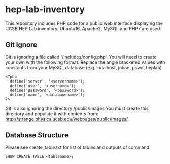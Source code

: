 # hep-lab-inventory
This repository includes PHP code for a public web interface displaying the UCSB HEP Lab inventory. Ubuntu16, Apache2, MySQL and PHP7 are used.

## Git Ignore

Git is ignoring a file called '/includes/config.php'. You will need to create your own with the following format. 
    Replace the angle bracketed values with constants from your MySQL database (e.g. localhost, johan, pswd, heplab)


```
<?php
  define('server', '<servername>');
  define('user', '<username>');
  define('password', '<password>');
  define('name', '<databasename>');
?>
```

Git is also ignoring the directory /public/images
  You must create this directory and populate it with contents from:
   http://strange.physics.ucsb.edu/webpages/public/images/
   
## Database Structure

Please see create_table.txt for list of tables and outputs of command
```
SHOW CREATE TABLE <tablename>;
```

